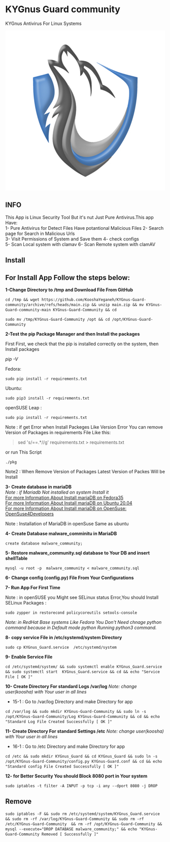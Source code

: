 # KYGnus Guard community
KYGnus Antivirus For Linux Systems

![image](./static/README_LOGO.png)

## INFO

This App is Linux Security Tool But it's nut Just Pure Antivirus.This app Have:  
1- Pure Antivirus for Detect Files Have potantional Malicious  Files 
2- Search page for Search in Malicious Urls  
3- Visit Permissions of System and Save them
4- check configs  
5- Scan Local system with clamav
6- Scan Remote system with clamAV





## Install

## For Install App Follow the steps below:

**1-Change Directory to /tmp and Download File From GitHub**

```
cd /tmp && wget https://github.com/KooshaYeganeh/KYGnus-Guard-community/archive/refs/heads/main.zip && unzip main.zip && mv KYGnus-Guard-community-main KYGnus-Guard-Community && cd
```

```
sudo mv /tmp/KYGnus-Guard-Community /opt && cd /opt/KYGnus-Guard-Community
```

**2-Test the pip Package Manager and then Install the packages**

First First, we check that the pip is installed correctly on the system, then Install packages

*pip -V*

Fedora: 

```
sudo pip install -r requirements.txt
```

Ubuntu: 

```
sudo pip3 install -r requirements.txt
```
openSUSE Leap : 

```
sudo pip install -r requirements.txt
```

Note : if get Error when Install Packeges Like Version Error You can remove Version of Packages in requirements File Like this: 

> sed 's/==.*//g' requirements.txt > requirements.txt

or run This Script

```
./pkg
```

Note2 : When Remove Version of Packages Latest Version of Packes Will be Install

**3- Create database in mariaDB**  
*Note : if Mariadb Not installed on system Install it*  
[For more Information About Install mariaDB on Fedora35](https://docs.fedoraproject.org/en-US/quick-docs/installing-mysql-mariadb/)  
[For more Information About Install mariaDB on Ubuntu 20.04 ](https://www.digitalocean.com/community/tutorials/how-to-install-mariadb-on-ubuntu-20-04)  
[For more Information About Install mariaDB on OpenSuse: OpenSuse4Developers](https://github.com/KooshaYeganeh/OpenSuse4Developers)

Note : Installation of MariaDB in openSuse Same as ubuntu

**4- Create Database malware_comminitu in MariaDB**

```
create database malware_community;
```

**5- Restore malware_community.sql database to Your DB and insert shellTable**

```
mysql -u root -p  malware_community < malware_community.sql
```


**6- Change config (config.py) File From Your Configurations**


**7- Run App For First Time**

Note : in openSUSE you Might see SELinux status Error,You should Install SELinux Packages : 

```
sudo zypper in restorecond policycoreutils setools-console
```
  
*Note: in RedHat Base systems Like Fedora You Don't Need chnage python command because in Default mode python Running python3 command.*




**8- copy service File in /etc/systemd/system Directory**

```
sudo cp KYGnus_Guard.service  /etc/systemd/system 
```

**9- Enable Service File**

```
cd /etc/systemd/system/ && sudo systemctl enable KYGnus_Guard.service && sudo systemctl start  KYGnus_Guard.service && cd && echo "Service File [ OK ]"
```




**10- Create Directory For standard Logs /var/log**
*Note: change user(koosha) with Your user in all lines*
 - 15-1 : Go to /var/log Directory and make Directory for app

```
cd /var/log && sudo mkdir KYGnus-Guard-Community && sudo ln -s /opt/KYGnus-Guard-Community/Log KYGnus-Guard-Community && cd && echo "Standard Log File Created Successfully [ OK ]"
```

**11- Create Directory For standard Settings /etc**
*Note: change user(koosha) with Your user in all lines*
 - 16-1 : Go to /etc Directory and make Directory for app

```
cd /etc && sudo mkdir KYGnus_Guard && cd KYGnus_Guard && sudo ln -s  /opt/KYGnus-Guard-Community/config.py KYGnus-Guard.conf && cd && echo "Standard config File Created Successfully [ OK ]"
```


**12- for Better Security You should Block 8080 port in Your system**

```
sudo iptables -t filter -A INPUT -p tcp -i any --dport 8080 -j DROP
```

## Remove

```
sudo iptables -F && sudo rm /etc/systemd/system/KYGnus_Guard.service && sudo rm -rf /var/log/KYGnus-Guard-Community && sudo rm -rf /etc/KYGnus-Guard-Community  && rm -rf /opt/KYGnus-Guard-Community && mysql --execute="DROP DATABASE malware_community;" && echo "KYGnus-Guard-Community Removed [ Successfully ]"
```



